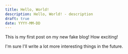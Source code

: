 ```yaml
---
title: Hello, World!
description: Hello, World! - description
draft: true
date: YYYY-MM-DD
---
```


This is my first post on my new fake blog! How exciting!

I'm sure I'll write a lot more interesting things in the future.

